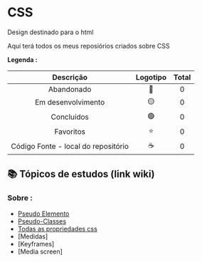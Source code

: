 # CSS

  Design destinado para o html
 
<p> Aqui terá todos os meus reposiórios criados sobre CSS </p>
 

<strong> Legenda :</strong>

|Descrição | Logotipo   | Total |
|:--: |:--:|:--:|
| Abandonado | 🔴 | 0 |
| Em desenvolvimento    |  🟡  | 0 |
| Concluídos    |  🟢  | 0 |
| Favoritos | ⭐ | 0 |
| Código Fonte - local do repositório | ☕| 0 |



## 📚 Tópicos de estudos (link wiki)  
### Sobre :

* [Pseudo Elemento](https://github.com/LeandroPereira2603/CSS/wiki/Pseudo-Elemento)
* [Pseudo-Classes]()
* [Todas as propriedades css](https://github.com/LeandroPereira2603/CSS/wiki/Todas-as-prorpiedades)
* [Medidas]
* [Keyframes]
* [Media screen]
